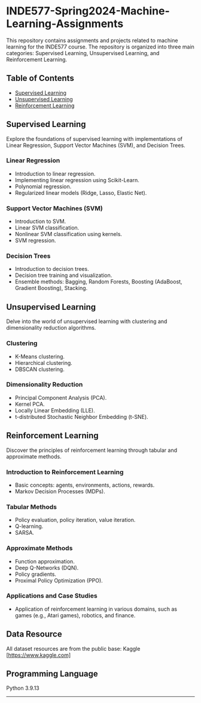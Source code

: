 
# INDE577-Spring2024-Machine-Learning-Assignments

This repository contains assignments and projects related to machine learning for the INDE577 course. The repository is organized into three main categories: Supervised Learning, Unsupervised Learning, and Reinforcement Learning.

## Table of Contents

- [Supervised Learning](#supervised-learning)
- [Unsupervised Learning](#unsupervised-learning)
- [Reinforcement Learning](#reinforcement-learning)

## Supervised Learning

Explore the foundations of supervised learning with implementations of Linear Regression, Support Vector Machines (SVM), and Decision Trees.

### Linear Regression

- Introduction to linear regression.
- Implementing linear regression using Scikit-Learn.
- Polynomial regression.
- Regularized linear models (Ridge, Lasso, Elastic Net).

### Support Vector Machines (SVM)

- Introduction to SVM.
- Linear SVM classification.
- Nonlinear SVM classification using kernels.
- SVM regression.

### Decision Trees

- Introduction to decision trees.
- Decision tree training and visualization.
- Ensemble methods: Bagging, Random Forests, Boosting (AdaBoost, Gradient Boosting), Stacking.

## Unsupervised Learning

Delve into the world of unsupervised learning with clustering and dimensionality reduction algorithms.

### Clustering

- K-Means clustering.
- Hierarchical clustering.
- DBSCAN clustering.

### Dimensionality Reduction

- Principal Component Analysis (PCA).
- Kernel PCA.
- Locally Linear Embedding (LLE).
- t-distributed Stochastic Neighbor Embedding (t-SNE).

## Reinforcement Learning

Discover the principles of reinforcement learning through tabular and approximate methods.

### Introduction to Reinforcement Learning

- Basic concepts: agents, environments, actions, rewards.
- Markov Decision Processes (MDPs).

### Tabular Methods

- Policy evaluation, policy iteration, value iteration.
- Q-learning.
- SARSA.

### Approximate Methods

- Function approximation.
- Deep Q-Networks (DQN).
- Policy gradients.
- Proximal Policy Optimization (PPO).

### Applications and Case Studies

- Application of reinforcement learning in various domains, such as games (e.g., Atari games), robotics, and finance.

## Data Resource

All dataset resources are from the public base: Kaggle [https://www.kaggle.com]

## Programming Language

Python 3.9.13

---
